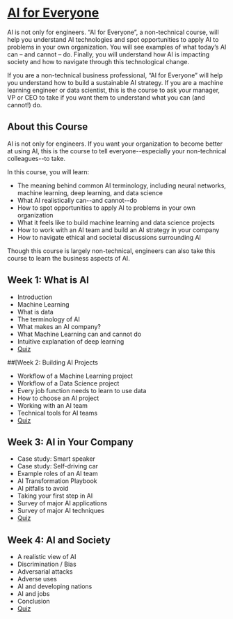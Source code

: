 # [AI for Everyone](https://www.coursera.org/learn/ai-for-everyone)
AI is not only for engineers. “AI for Everyone”, a non-technical course, will help you understand AI technologies and spot opportunities to apply AI to problems in your own organization. You will see examples of what today’s AI can – and cannot – do. Finally, you will understand how AI is impacting society and how to navigate through this technological change.

If you are a non-technical business professional, “AI for Everyone” will help you understand how to build a sustainable AI strategy. If you are a machine learning engineer or data scientist, this is the course to ask your manager, VP or CEO to take if you want them to understand what you can (and cannot!) do.

## About this Course
AI is not only for engineers. If you want your organization to become better at using AI, this is the course to tell everyone--especially your non-technical colleagues--to take. 

In this course, you will learn:
- The meaning behind common AI terminology, including neural networks, machine learning, deep learning, and data science
- What AI realistically can--and cannot--do
- How to spot opportunities to apply AI to problems in your own organization
- What it feels like to build machine learning and data science projects
- How to work with an AI team and build an AI strategy in your company
- How to navigate ethical and societal discussions surrounding AI

Though this course is largely non-technical, engineers can also take this course to learn the business aspects of AI.

## Week 1: What is AI
- Introduction
- Machine Learning
- What is data
- The terminology of AI
- What makes an AI company?
- What Machine Learning can and cannot do
- Intuitive explanation of deep learning
- [Quiz](https://github.com/Ryota-Kawamura/AI-for-Everyone/blob/main/Week-1/Week-1_Quiz.md)

##[Week 2: Building AI Projects
- Workflow of a Machine Learning project
- Workflow of a Data Science project
- Every job function needs to learn to use data
- How to choose an AI project
- Working with an AI team
- Technical tools for AI teams
- [Quiz](https://github.com/Ryota-Kawamura/AI-for-Everyone/blob/main/Week-2/Week-2_Quiz.md)

## Week 3: AI in Your Company
- Case study: Smart speaker
- Case study: Self-driving car
- Example roles of an AI team
- AI Transformation Playbook
- AI pitfalls to avoid
- Taking your first step in AI
- Survey of major AI applications
- Survey of major AI techniques
- [Quiz](https://github.com/Ryota-Kawamura/AI-for-Everyone/blob/main/Week-3/Week-3_Quiz.md)

## Week 4: AI and Society
- A realistic view of AI
- Discrimination / Bias
- Adversarial attacks
- Adverse uses
- AI and developing nations
- AI and jobs
- Conclusion
- [Quiz](https://github.com/Ryota-Kawamura/AI-for-Everyone/blob/main/Week-4/Week-4_Quiz.md)
